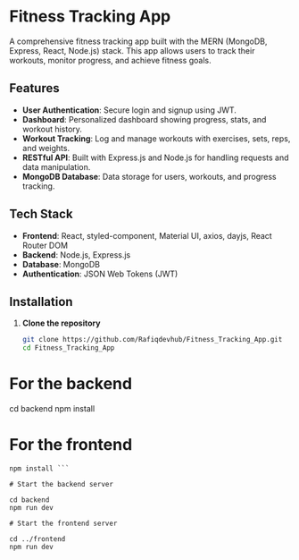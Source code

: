 # Fitness Tracking App

A comprehensive fitness tracking app built with the MERN (MongoDB, Express, React, Node.js) stack. This app allows users to track their workouts, monitor progress, and achieve fitness goals.

## Features

- **User Authentication**: Secure login and signup using JWT.
- **Dashboard**: Personalized dashboard showing progress, stats, and workout history.
- **Workout Tracking**: Log and manage workouts with exercises, sets, reps, and weights.
- **RESTful API**: Built with Express.js and Node.js for handling requests and data manipulation.
- **MongoDB Database**: Data storage for users, workouts, and progress tracking.

## Tech Stack

- **Frontend**: React, styled-component, Material UI, axios, dayjs, React Router DOM
- **Backend**: Node.js, Express.js
- **Database**: MongoDB
- **Authentication**: JSON Web Tokens (JWT)

## Installation

1. **Clone the repository**

   ```bash
   git clone https://github.com/Rafiqdevhub/Fitness_Tracking_App.git
   cd Fitness_Tracking_App
   ```

# For the backend

cd backend
npm install

# For the frontend

````cd ../frontend
npm install ```

# Start the backend server

cd backend
npm run dev

# Start the frontend server

cd ../frontend
npm run dev

````
